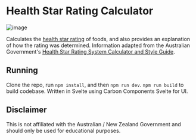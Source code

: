 # Health Star Rating Calculator

![image](https://github.com/muhashi/health-star-rating-web/assets/105213357/e0f01add-3dea-4c09-a374-a181d0bae89b)

Calculates the [health star rating](https://en.wikipedia.org/wiki/Health_Star_Rating_System) of foods, and also provides an explanation of how the rating was determined. Information adapted from the Australian Government's [Health Star Rating System Calculator and Style Guide](http://healthstarrating.gov.au/internet/healthstarrating/publishing.nsf/Content/E380CCCA07E1E42FCA257DA500196044/$File/HSR%20System%20Calculator%20and%20Style%20Guide%20v8.pdf).

## Running

Clone the repo, run `npm install`, and then `npm run dev`. `npm run build` to build codebase. Written in Svelte using Carbon Components Svelte for UI. 

## Disclaimer

This is not affiliated with the Australian / New Zealand Government and should only be used for educational purposes.
